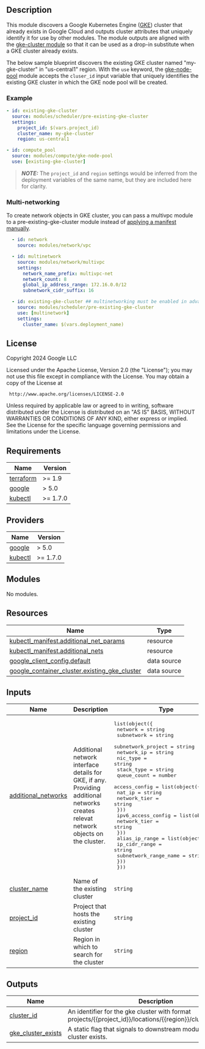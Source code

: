 ## Description

This module discovers a Google Kubernetes Engine ([GKE](https://cloud.google.com/kubernetes-engine)) cluster that already exists in Google Cloud and
outputs cluster attributes that uniquely identify it for use by other modules.
The module outputs are aligned with the [gke-cluster module][gke-cluster] so that it can be used
as a drop-in substitute when a GKE cluster already exists.

The below sample blueprint discovers the existing GKE cluster named "my-gke-cluster" in "us-central1" region. With the `use` keyword, the
[gke-node-pool] module accepts the `cluser_id`
input variable that uniquely identifies the existing GKE cluster in which the
GKE node pool will be created.

[gke-cluster]: ../gke-cluster/README.md
[gke-node-pool]: ../../compute/gke-node-pool/README.md

### Example

```yaml
- id: existing-gke-cluster
  source: modules/scheduler/pre-existing-gke-cluster
  settings:
    project_id: $(vars.project_id)
    cluster_name: my-gke-cluster
    region: us-central1

- id: compute_pool
  source: modules/compute/gke-node-pool
  use: [existing-gke-cluster]
```

> **_NOTE:_** The `project_id` and `region` settings would be inferred from the
> deployment variables of the same name, but they are included here for clarity.

### Multi-networking

To create network objects in GKE cluster, you can pass a multivpc module to a pre-existing-gke-cluster module instead of [applying a manifest manually](https://cloud.google.com/kubernetes-engine/docs/how-to/gpu-bandwidth-gpudirect-tcpx#create-gke-environment).

```yaml
  - id: network
    source: modules/network/vpc

  - id: multinetwork
    source: modules/network/multivpc
    settings:
      network_name_prefix: multivpc-net
      network_count: 8
      global_ip_address_range: 172.16.0.0/12
      subnetwork_cidr_suffix: 16

  - id: existing-gke-cluster ## multinetworking must be enabled in advance when cluster creation
    source: modules/scheduler/pre-existing-gke-cluster
    use: [multinetwork]
    settings:
      cluster_name: $(vars.deployment_name)
```

## License

<!-- BEGINNING OF PRE-COMMIT-TERRAFORM DOCS HOOK -->
Copyright 2024 Google LLC

Licensed under the Apache License, Version 2.0 (the "License");
you may not use this file except in compliance with the License.
You may obtain a copy of the License at

     http://www.apache.org/licenses/LICENSE-2.0

Unless required by applicable law or agreed to in writing, software
distributed under the License is distributed on an "AS IS" BASIS,
WITHOUT WARRANTIES OR CONDITIONS OF ANY KIND, either express or implied.
See the License for the specific language governing permissions and
limitations under the License.

## Requirements

| Name | Version |
|------|---------|
| <a name="requirement_terraform"></a> [terraform](#requirement\_terraform) | >= 1.9 |
| <a name="requirement_google"></a> [google](#requirement\_google) | > 5.0 |
| <a name="requirement_kubectl"></a> [kubectl](#requirement\_kubectl) | >= 1.7.0 |

## Providers

| Name | Version |
|------|---------|
| <a name="provider_google"></a> [google](#provider\_google) | > 5.0 |
| <a name="provider_kubectl"></a> [kubectl](#provider\_kubectl) | >= 1.7.0 |

## Modules

No modules.

## Resources

| Name | Type |
|------|------|
| [kubectl_manifest.additional_net_params](https://registry.terraform.io/providers/gavinbunney/kubectl/latest/docs/resources/manifest) | resource |
| [kubectl_manifest.additional_nets](https://registry.terraform.io/providers/gavinbunney/kubectl/latest/docs/resources/manifest) | resource |
| [google_client_config.default](https://registry.terraform.io/providers/hashicorp/google/latest/docs/data-sources/client_config) | data source |
| [google_container_cluster.existing_gke_cluster](https://registry.terraform.io/providers/hashicorp/google/latest/docs/data-sources/container_cluster) | data source |

## Inputs

| Name | Description | Type | Default | Required |
|------|-------------|------|---------|:--------:|
| <a name="input_additional_networks"></a> [additional\_networks](#input\_additional\_networks) | Additional network interface details for GKE, if any. Providing additional networks creates relevat network objects on the cluster. | <pre>list(object({<br>    network            = string<br>    subnetwork         = string<br>    subnetwork_project = string<br>    network_ip         = string<br>    nic_type           = string<br>    stack_type         = string<br>    queue_count        = number<br>    access_config = list(object({<br>      nat_ip       = string<br>      network_tier = string<br>    }))<br>    ipv6_access_config = list(object({<br>      network_tier = string<br>    }))<br>    alias_ip_range = list(object({<br>      ip_cidr_range         = string<br>      subnetwork_range_name = string<br>    }))<br>  }))</pre> | `[]` | no |
| <a name="input_cluster_name"></a> [cluster\_name](#input\_cluster\_name) | Name of the existing cluster | `string` | n/a | yes |
| <a name="input_project_id"></a> [project\_id](#input\_project\_id) | Project that hosts the existing cluster | `string` | n/a | yes |
| <a name="input_region"></a> [region](#input\_region) | Region in which to search for the cluster | `string` | n/a | yes |

## Outputs

| Name | Description |
|------|-------------|
| <a name="output_cluster_id"></a> [cluster\_id](#output\_cluster\_id) | An identifier for the gke cluster with format projects/{{project\_id}}/locations/{{region}}/clusters/{{name}}. |
| <a name="output_gke_cluster_exists"></a> [gke\_cluster\_exists](#output\_gke\_cluster\_exists) | A static flag that signals to downstream modules that a cluster exists. |
<!-- END OF PRE-COMMIT-TERRAFORM DOCS HOOK -->
